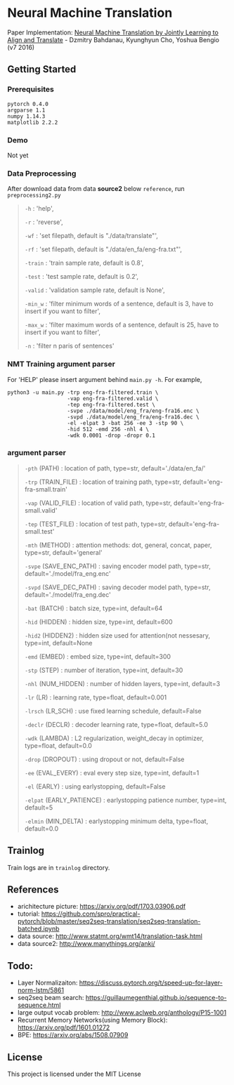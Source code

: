 # Neural Machine Translation

Paper Implementation: [Neural Machine Translation by Jointly Learning to Align and Translate](https://arxiv.org/abs/1409.0473) - Dzmitry Bahdanau, Kyunghyun Cho, Yoshua Bengio (v7 2016)

## Getting Started

### Prerequisites

```
pytorch 0.4.0
argparse 1.1
numpy 1.14.3
matplotlib 2.2.2
```

### Demo

Not yet

### Data Preprocessing

After download data from data **source2** below `reference`, run `preprocessing2.py`

> `-h` : 'help', 
>
> `-r` : 'reverse',
>
> `-wf` : 'set filepath, default is "./data/translate"',
>
> `-rf` : 'set filepath, default is "./data/en_fa/eng-fra.txt"',
>
> `-train` : 'train sample rate, default is 0.8',
>
> `-test` : 'test sample rate, default is 0.2',
>
> `-valid` : 'validation sample rate, default is None',
>
> `-min_w` : 'filter minimum words of a sentence, default is 3, have to insert if you want to filter',
>
> `-max_w` : 'filter maximum words of a sentence, default is 25, have to insert if you want to filter',
>
> `-n` : 'filter n paris of sentences'

### NMT Training argument parser

For 'HELP' please insert argument behind `main.py -h`. For example, 

```
python3 -u main.py -trp eng-fra-filtered.train \ 
                   -vap eng-fra-filtered.valid \ 
                   -tep eng-fra-filtered.test \ 
                   -svpe ./data/model/eng_fra/eng-fra16.enc \ 
                   -svpd ./data/model/eng_fra/eng-fra16.dec \ 
                   -el -elpat 3 -bat 256 -ee 3 -stp 90 \ 
                   -hid 512 -emd 256 -nhl 4 \ 
                   -wdk 0.0001 -drop -dropr 0.1
```

### argument parser

> `-pth` (PATH) : location of path, type=str, default='./data/en_fa/'
>
> `-trp` (TRAIN_FILE) : location of training path, type=str, default='eng-fra-small.train'
>
> `-vap` (VALID_FILE) : location of valid path, type=str, default='eng-fra-small.valid'
>
> `-tep` (TEST_FILE) : location of test path, type=str, default='eng-fra-small.test'
>
> `-mth` (METHOD) : attention methods:  dot, general, concat, paper, type=str, default='general'
>
> `-svpe` (SAVE_ENC_PATH) : saving encoder model path, type=str, default='./model/fra_eng.enc'
>
> `-svpd` (SAVE_DEC_PATH) : saving decoder model path, type=str, default='./model/fra_eng.dec'
>
> `-bat` (BATCH) : batch size, type=int, default=64
>
> `-hid` (HIDDEN) : hidden size, type=int, default=600
>
> `-hid2` (HIDDEN2) : hidden size used for attention(not nessesary, type=int, default=None
>
> `-emd` (EMBED) : embed size, type=int, default=300
>
> `-stp` (STEP) : number of iteration, type=int, default=30
>
> `-nhl` (NUM_HIDDEN) : number of hidden layers, type=int, default=3
>
> `-lr` (LR) : learning rate, type=float, default=0.001
>
> `-lrsch` (LR_SCH) : use fixed learning schedule, default=False
> 
> `-declr` (DECLR) : decoder learning rate, type=float, default=5.0
>
> `-wdk` (LAMBDA) : L2 regularization, weight_decay in optimizer, type=float, default=0.0
>
> `-drop` (DROPOUT) : using dropout or not, default=False
>
> `-ee` (EVAL_EVERY) : eval every step size, type=int, default=1
>
> `-el` (EARLY) : using earlystopping, default=False
>
> `-elpat` (EARLY_PATIENCE) : earlystopping patience number, type=int, default=5
>
> `-elmin` (MIN_DELTA) : earlystopping minimum delta, type=float, default=0.0

## Trainlog

Train logs are in `trainlog` directory. 


## References

* arichitecture picture: https://arxiv.org/pdf/1703.03906.pdf
* tutorial: https://github.com/spro/practical-pytorch/blob/master/seq2seq-translation/seq2seq-translation-batched.ipynb
* data source: http://www.statmt.org/wmt14/translation-task.html
* data source2: http://www.manythings.org/anki/

## Todo:
* Layer Normalizaiton: https://discuss.pytorch.org/t/speed-up-for-layer-norm-lstm/5861
* seq2seq beam search: https://guillaumegenthial.github.io/sequence-to-sequence.html
* large output vocab problem: http://www.aclweb.org/anthology/P15-1001
* Recurrent Memory Networks(using Memory Block): https://arxiv.org/pdf/1601.01272
* BPE: https://arxiv.org/abs/1508.07909 

## License

This project is licensed under the MIT License 


